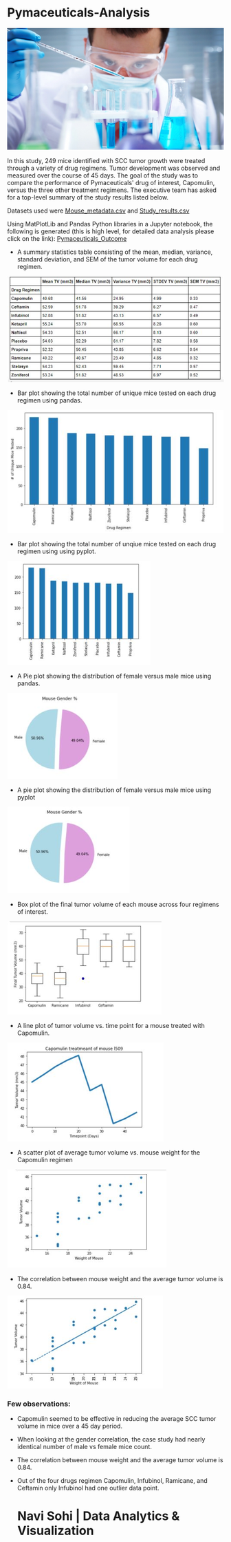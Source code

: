 # Pymaceuticals-Analysis

![Laboratory](Images/Laboratory.jpg)

In this study, 249 mice identified with SCC tumor growth were treated through a variety of drug regimens. Tumor development was observed and measured over the course of 45 days. The goal of the study was to compare the performance of Pymaceuticals' drug of interest, Capomulin, versus the three other treatment regimens. The executive team has asked for a top-level summary of the study results listed below.

Datasets used were [Mouse_metadata.csv](Pymaceuticals-Analysis/Pymaceuticals/Resources/Mouse_metadata.csv) and [Study_results.csv](Pymaceuticals-Analysis/Pymaceuticals/Resources/Study_results.csv)

Using MatPlotLib and Pandas Python libraries in a Jupyter notebook, the following is generated (this is high level, for detailed data analysis please click on the link): [Pymaceuticals_Outcome](https://github.com/PlainJane20/Pymaceuticals-Analysis/blob/main/Pymaceuticals/pymaceuticals_starter.ipynb)

* A summary statistics table consisting of the mean, median, variance, standard deviation, and SEM of the tumor volume for each drug regimen.

![Stats_Summary.JPG](https://github.com/PlainJane20/Pymaceuticals-Analysis/blob/main/Pymaceuticals/Images/Stats%20Summary.JPG)

* Bar plot showing the total number of unique mice tested on each drug regimen using pandas.

![Bar01.JPG](https://github.com/PlainJane20/Pymaceuticals-Analysis/blob/main/Pymaceuticals/Images/Bar01.JPG)

* Bar plot showing the total number of unqiue mice tested on each drug regimen using using pyplot.

![Bar02.JPG](https://github.com/PlainJane20/Pymaceuticals-Analysis/blob/main/Pymaceuticals/Images/Bar02.JPG)

* A Pie plot showing the distribution of female versus male mice using pandas.

![Pie01.JPG](https://github.com/PlainJane20/Pymaceuticals-Analysis/blob/main/Pymaceuticals/Images/Pie01.JPG)

* A pie plot showing the distribution of female versus male mice using pyplot

![Pie02.JPG](https://github.com/PlainJane20/Pymaceuticals-Analysis/blob/main/Pymaceuticals/Images/Pie02.JPG)

* Box plot of the final tumor volume of each mouse across four regimens of interest.

![Box01.JPG](https://github.com/PlainJane20/Pymaceuticals-Analysis/blob/main/Pymaceuticals/Images/Box01.JPG)

* A line plot of tumor volume vs. time point for a mouse treated with Capomulin.

![Line01.JPG](https://github.com/PlainJane20/Pymaceuticals-Analysis/blob/main/Pymaceuticals/Images/Line01.JPG)

* A scatter plot of average tumor volume vs. mouse weight for the Capomulin regimen

![Scatter01.JPG](https://github.com/PlainJane20/Pymaceuticals-Analysis/blob/main/Pymaceuticals/Images/Scatter01.JPG)

* The correlation between mouse weight and the average tumor volume is 0.84.

![Correlaton01.JPG](https://github.com/PlainJane20/Pymaceuticals-Analysis/blob/main/Pymaceuticals/Images/Correlaton01.JPG)

### Few observations: 
* Capomulin seemed to be effective in reducing the average SCC tumor volume in mice over a 45 day period. 
* When looking at the gender correlation, the case study had nearly identical number of male vs female mice count. 
* The correlation between mouse weight and the average tumor volume is 0.84.
* Out of the four drugs regimen Capomulin, Infubinol, Ramicane, and Ceftamin only Infubinol had one outlier data point. 

  # Navi Sohi | Data Analytics & Visualization
